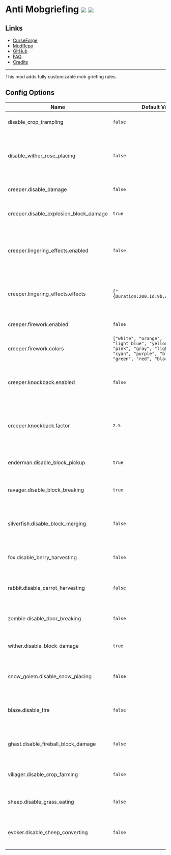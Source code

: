 # Anti Mobgriefing ![](http://cf.way2muchnoise.eu/full_449140_downloads.svg) ![](http://cf.way2muchnoise.eu/versions/449140.svg)

## Links
- [CurseForge](https://www.curseforge.com/minecraft/mc-mods/anti-mob-griefing)
- [ModRepo](https://modrepo.de/minecraft/antimobgriefing/overview)
- [GitHub](https://github.com/henkelmax/anti-mob-griefing)
- [FAQ](https://modrepo.de/minecraft/antimobgriefing/faq)
- [Credits](https://modrepo.de/minecraft/antimobgriefing/credits)

---

This mod adds fully customizable mob griefing rules.

## Config Options

Name | Default Value | Description
--- | --- | ---
disable_crop_trampling | `false` | Disable crop trampling
disable_wither_rose_placing | `false` | Disable placing a Wither Rose when a mob dies from a wither
creeper.disable_damage | `false` | Disable Creeper damage
creeper.disable_explosion_block_damage | `true` | Disable Creeper block griefing
creeper.lingering_effects.enabled | `false` | If creepers should spawn a lingering effect cloud upon exploding
creeper.lingering_effects.effects | `["{Duration:200,Id:9b,Amplifier:1b}"]` | The potion effects that the creeper spawns upon exploding
creeper.firework.enabled | `false` | Disable crop trampling
creeper.firework.colors | `["white", "orange", "magenta", "light_blue", "yellow", "lime", "pink", "gray", "light_gray", "cyan", "purple", "blue", "brown", "green", "red", "black"]` | The colors that the firework contains
creeper.knockback.enabled | `false` | If players should be knocked back when a Creeper explodes
creeper.knockback.factor | `2.5` | The amount of speed applied to the player when knocked back
enderman.disable_block_pickup | `true` | Disable Endermen picking up blocks
ravager.disable_block_breaking | `true` | Disable Ravager breaking blocks
silverfish.disable_block_merging | `false` | Disable Silverfishes getting into blocks and destroying blocks
fox.disable_berry_harvesting | `false` | Disable Foxes harvesting berries
rabbit.disable_carrot_harvesting | `false` | Disable Rabbits breaking carrot crops
zombie.disable_door_breaking | `false` | Disable Zombies breaking doors
wither.disable_block_damage | `true` | Disable Withers breaking blocks
snow_golem.disable_snow_placing | `false` | Disable Snow Golems placing snow layers
blaze.disable_fire | `false` | Disable Blazes creating fire with fireballs
ghast.disable_fireball_block_damage | `false` | Disable Ghast fireball block damage
villager.disable_crop_farming | `false` | Disable Villager crop farming
sheep.disable_grass_eating | `false` | Disable Sheep grass eating
evoker.disable_sheep_converting | `false` | Disable Evoker Sheep color converting

